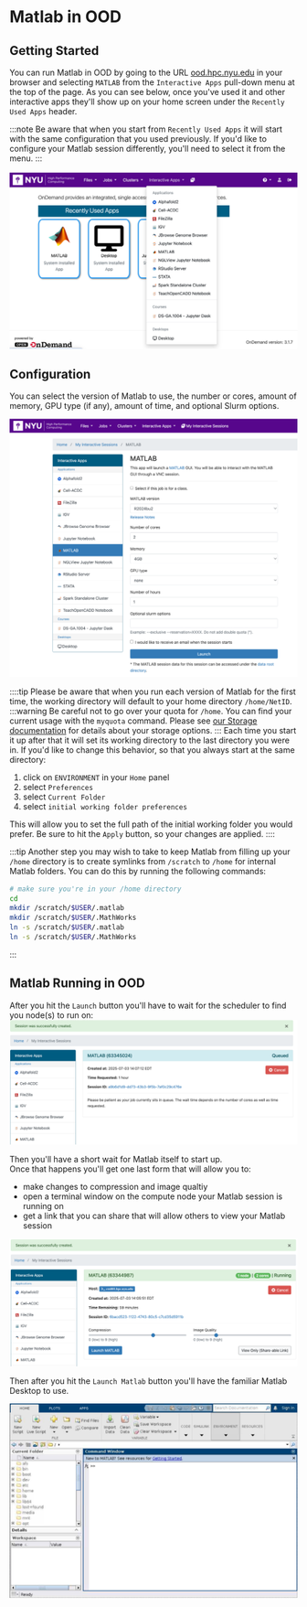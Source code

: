# Matlab in OOD

## Getting Started
You can run Matlab in OOD by going to the URL [ood.hpc.nyu.edu](http://ood.hpc.nyu.edu) in your browser and selecting `MATLAB` from the `Interactive Apps` pull-down menu at the top of the page.  As you can see below, once you've used it and other interactive apps they'll show up on your home screen under the `Recently Used Apps` header.

:::note
Be aware that when you start from `Recently Used Apps` it will start with the same configuration that you used previously.  If you'd like to configure your Matlab session differently, you'll need to select it from the menu.
:::

![OOD Interactive Apps menu](./static/ood_interactive_apps_matlab.png)

## Configuration

You can select the version of Matlab to use, the number or cores, amount of memory, GPU type (if any), amount of time, and optional Slurm options.

![OOD Matlab Configuration](./static/ood_matlab_config.png)

::::tip
Please be aware that when you run each version of Matlab for the first time, the working directory will default to your home directory `/home/NetID`.  
:::warning
Be careful not to go over your quota for `/home`.  You can find your current usage with the `myquota` command.  Please see [our Storage documentation](../03_storage/01_intro_and_data_management.mdx) for details about your storage options.
:::
Each time you start it up after that it will set its working directory to the last directory you were in.  If you'd like to change this behavior, so that you always start at the same directory:
1.   click on `ENVIRONMENT` in your `Home` panel
1.   select `Preferences`
1.   select `Current Folder`
1.   select `initial working folder preferences`

This will allow you to set the full path of the initial working folder you would prefer.  Be sure to hit the `Apply` button, so your changes are applied.
::::

:::tip
Another step you may wish to take to keep Matlab from filling up your `/home` directory is to create symlinks from `/scratch` to `/home` for internal Matlab folders.  You can do this by running the following commands:
```bash
# make sure you're in your /home directory
cd
mkdir /scratch/$USER/.matlab
mkdir /scratch/$USER/.MathWorks
ln -s /scratch/$USER/.matlab
ln -s /scratch/$USER/.MathWorks
``` 
:::

## Matlab Running in OOD

After you hit the `Launch` button you'll have to wait for the scheduler to find you node(s) to run on:
![OOD Matlab in queue](./static/ood_matlab_in_queue.png)

Then you'll have a short wait for Matlab itself to start up.<br />
Once that happens you'll get one last form that will allow you to:
-   make changes to compression and image qualtiy
-   open a terminal window on the compute node your Matlab session is running on
-   get a link that you can share that will allow others to view your Matlab session

![Pre-launch matlab OOD](./static/ood_matlab_prelaunch.png)

Then after you hit the `Launch Matlab` button you'll have the familiar Matlab Desktop to use.

![OOD Matlab Running](./static/ood_matlab_running.png)
